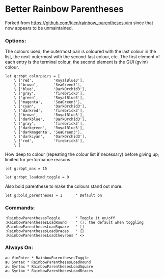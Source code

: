 # Better Rainbow Parentheses

Forked from https://github.com/kien/rainbow_parentheses.vim since that now
appears to be unmaintained.

### Options:

The colours used; the outermost pair is coloured with the last colour in the
list, the next-outermost with the second-last colour, etc. The first element of
each entry is the terminal colour, the second element is the GUI (gvim) colour.
```vim
let g:rbpt_colorpairs = [
    \ ['red',         'RoyalBlue3'],
    \ ['brown',       'SeaGreen3'],
    \ ['blue',        'DarkOrchid3'],
    \ ['gray',        'firebrick3'],
    \ ['green',       'RoyalBlue3'],
    \ ['magenta',     'SeaGreen3'],
    \ ['cyan',        'DarkOrchid3'],
    \ ['darkred',     'firebrick3'],
    \ ['brown',       'RoyalBlue3'],
    \ ['darkblue',    'DarkOrchid3'],
    \ ['gray',        'firebrick3'],
    \ ['darkgreen',   'RoyalBlue3'],
    \ ['darkmagenta', 'SeaGreen3'],
    \ ['darkcyan',    'DarkOrchid3'],
    \ ['red',         'firebrick3'],
    \ ]
```

How deep to colour (repeating the colour list if necessary) before giving up;
limited for performance reasons.
```vim
let g:rbpt_max = 15
```

```vim
let g:rbpt_loadcmd_toggle = 0
```

Also bold parenthese to make the colours stand out more.
```vim
let g:bold_parentheses = 1      " Default on
```

### Commands:

```vim
:RainbowParenthesesToggle       " Toggle it on/off
:RainbowParenthesesLoadRound    " (), the default when toggling
:RainbowParenthesesLoadSquare   " []
:RainbowParenthesesLoadBraces   " {}
:RainbowParenthesesLoadChevrons " <>
```

### Always On:

```vim
au VimEnter * RainbowParenthesesToggle
au Syntax * RainbowParenthesesLoadRound
au Syntax * RainbowParenthesesLoadSquare
au Syntax * RainbowParenthesesLoadBraces
```

